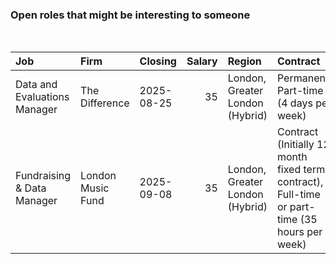 
<!-- README.md is generated from README.Rmd. Please edit that file -->

### Open roles that might be interesting to someone

<br/>

<table>
<thead>
<tr>
<th style="text-align:left;">
Job
</th>
<th style="text-align:left;">
Firm
</th>
<th style="text-align:left;">
Closing
</th>
<th style="text-align:right;">
Salary
</th>
<th style="text-align:left;">
Region
</th>
<th style="text-align:left;">
Contract
</th>
</tr>
</thead>
<tbody>
<tr>
<td style="text-align:left;">
Data and Evaluations Manager
</td>
<td style="text-align:left;">
The Difference
</td>
<td style="text-align:left;">
2025-08-25
</td>
<td style="text-align:right;">
35
</td>
<td style="text-align:left;">
London, Greater London (Hybrid)
</td>
<td style="text-align:left;">
Permanent, Part-time (4 days per week)
</td>
</tr>
<tr>
<td style="text-align:left;">
Fundraising & Data Manager
</td>
<td style="text-align:left;">
London Music Fund
</td>
<td style="text-align:left;">
2025-09-08
</td>
<td style="text-align:right;">
35
</td>
<td style="text-align:left;">
London, Greater London (Hybrid)
</td>
<td style="text-align:left;">
Contract (Initially 12 month fixed term contract), Full-time or
part-time (35 hours per week)
</td>
</tr>
</tbody>
</table>
